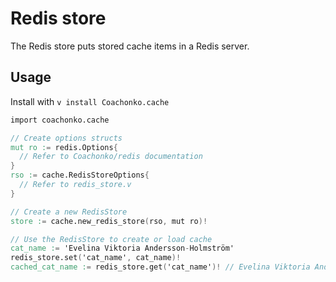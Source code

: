 # Redis store

The Redis store puts stored cache items in a Redis server.

## Usage

Install with `v install Coachonko.cache`

```V
import coachonko.cache

// Create options structs
mut ro := redis.Options{
  // Refer to Coachonko/redis documentation
}
rso := cache.RedisStoreOptions{
  // Refer to redis_store.v
}

// Create a new RedisStore
store := cache.new_redis_store(rso, mut ro)!

// Use the RedisStore to create or load cache
cat_name := 'Evelina Viktoria Andersson-Holmström'
redis_store.set('cat_name', cat_name)!
cached_cat_name := redis_store.get('cat_name')! // Evelina Viktoria Andersson-Holmström
```
